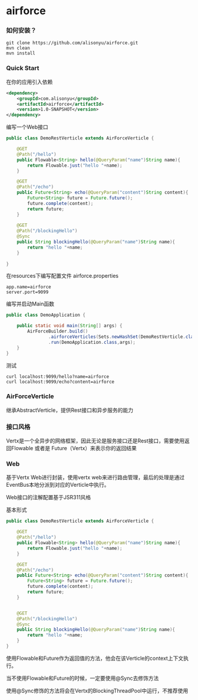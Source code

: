 # airforce
### 如何安装？

```shell
git clone https://github.com/alisonyu/airforce.git
mvn clean
mvn install
```



### Quick Start

在你的应用引入依赖

```xml
<dependency>
	<groupId>com.alisonyu</groupId>
    <artifactId>airforce</artifactId>
    <version>1.0-SNAPSHOT</version>
</dependency>
```

编写一个Web接口

```java
public class DemoRestVerticle extends AirForceVerticle {

    @GET
    @Path("/hello")
    public Flowable<String> hello(@QueryParam("name")String name){
        return Flowable.just("hello "+name);
    }

    @GET
    @Path("/echo")
    public Future<String> echo(@QueryParam("content")String content){
        Future<String> future = Future.future();
        future.complete(content);
        return future;
    }
    
    @GET
    @Path("/blockingHello")
    @Sync
    public String blockingHello(@QueryParam("name")String name){
        return "hello "+name;
    }
    
}
```



在resources下编写配置文件 airforce.properties

```properties
app.name=airforce
server.port=9099
```



编写并启动Main函数

```java
public class DemoApplication {

    public static void main(String[] args) {
        AirForceBuilder.build()
                .airforceVerticles(Sets.newHashSet(DemoRestVerticle.class))
                .run(DemoApplication.class,args);
    }
}
```



测试

```shell
curl localhost:9099/hello?name=airforce
curl localhost:9099/echo?content=airforce
```





### AirForceVerticle

继承AbstractVerticle，提供Rest接口和异步服务的能力



### 接口风格

Vertx是一个全异步的网络框架，因此无论是服务接口还是Rest接口，需要使用返回Flowable 或者是 Future（Vertx）来表示你的返回结果



### Web

基于Vertx Web进行封装，使用vertx web来进行路由管理，最后的处理是通过EventBus本地分派到对应的Verticle中执行。

Web接口的注解配置基于JSR311风格



基本形式

```java
public class DemoRestVerticle extends AirForceVerticle {

    @GET
    @Path("/hello")
    public Flowable<String> hello(@QueryParam("name")String name){
        return Flowable.just("hello "+name);
    }

    @GET
    @Path("/echo")
    public Future<String> echo(@QueryParam("content")String content){
        Future<String> future = Future.future();
        future.complete(content);
        return future;
    }


    @GET
    @Path("/blockingHello")
    @Sync
    public String blockingHello(@QueryParam("name")String name){
        return "hello "+name;
    }
}

```

使用Flowable和Future作为返回值的方法，他会在该Verticle的context上下文执行。

当不使用Flowable和Future的时候，一定要使用@Sync去修饰方法

使用@Sync修饰的方法将会在Vertx的BlockingThreadPool中运行，不推荐使用

























